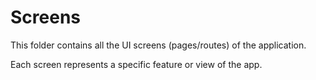 # Screens

This folder contains all the UI screens (pages/routes) of the application.

Each screen represents a specific feature or view of the app.
